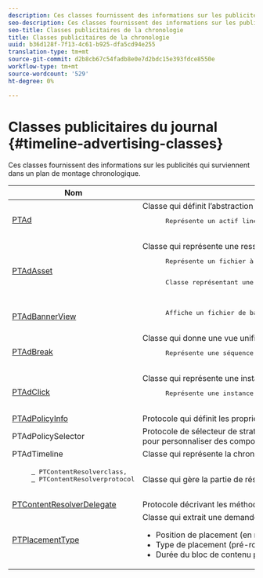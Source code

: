 ```yaml
---
description: Ces classes fournissent des informations sur les publicités qui surviennent dans un plan de montage chronologique.
seo-description: Ces classes fournissent des informations sur les publicités qui surviennent dans un plan de montage chronologique.
seo-title: Classes publicitaires de la chronologie
title: Classes publicitaires de la chronologie
uuid: b36d128f-7f13-4c61-b925-dfa5cd94e255
translation-type: tm+mt
source-git-commit: d2b8cb67c54fadb8e0e7d2bdc15e393fdce8550e
workflow-type: tm+mt
source-wordcount: '529'
ht-degree: 0%

---
```



# Classes publicitaires du journal {#timeline-advertising-classes}

Ces classes fournissent des informations sur les publicités qui surviennent dans un plan de montage chronologique.

<table frame="all" colsep="1" rowsep="1" id="table_1A59E777BA99466793D586286F19E933"> 
 <thead> 
  <tr rowsep="1"> 
   <th colname="1" class="entry"> Nom </th> 
   <th colname="2" class="entry"> Description </th> 
  </tr> 
 </thead>
 <tbody> 
  <tr rowsep="1"> 
   <td colname="1"><a href="https://help.adobe.com/en_US/primetime/api/psdk/appledoc/Classes/PTAd.html" format="html" scope="external"> PTAd</a> </td> 
   <td colname="2">Classe qui définit l’abstraction de la publicité et contient toutes les informations sur la publicité. Il est défini par un identifiant unique, une durée et une ressource MediaResource. MediaResource contient l’URL où réside le contenu publicitaire réel. 
    <pre>
      Représente un actif linéaire Principal épissé dans le contenu. Il peut éventuellement contenir un tableau de ressources complémentaires qui doivent être affichées avec la ressource linéaire.
    </pre> </td> 
  </tr> 
  <tr rowsep="1"> 
   <td colname="1"> <a href="https://help.adobe.com/en_US/primetime/api/psdk/appledoc/Classes/PTAdAsset.html" format="html" scope="external"> PTAdAsset</a> </td> 
   <td colname="2">Classe qui représente une ressource à afficher. 
    <pre>
      Représente un fichier à afficher.
    </pre> 
    <pre>
      Classe représentant une ressource publicitaire.
    </pre> </td> 
  </tr> 
  <tr rowsep="1"> 
   <td colname="1"><a href="https://help.adobe.com/en_US/primetime/api/psdk/appledoc/Classes/PTAdBannerView.html" format="html" scope="external"> PTAdBannerView</a> </td> 
   <td colname="2">
    <pre>
      Affiche un fichier de bannière. Votre application doit créer une nouvelle instance de cette classe d'utilitaires, définir le fichier de bannière et l'ajouter à une vue. Le suivi des impressions et des clics pour la bannière est géré en interne par cette classe.
    </pre> </td> 
  </tr> 
  <tr rowsep="1"> 
   <td colname="1"> <a href="https://help.adobe.com/en_US/primetime/api/psdk/appledoc/Classes/PTAdBreak.html" format="html" scope="external"> PTAdBreak</a> </td> 
   <td colname="2">Classe qui donne une vue unifiée sur plusieurs publicités qui seront lues à un moment donné pendant la lecture. 
    <pre>
      Représente une séquence continue de publicités épissées dans le contenu.
    </pre> </td> 
  </tr> 
  <tr rowsep="1"> 
   <td colname="1"> <a href="https://help.adobe.com/en_US/primetime/api/psdk/appledoc/Classes/PTAdClick.html" format="html" scope="external"> PTAdClick</a> </td> 
   <td colname="2">Classe qui représente une instance de clic associée à une ressource. Cette instance contient des informations sur l’URL de clic publicitaire et le titre qui peuvent être utilisés pour fournir des informations supplémentaires à l’utilisateur. 
    <pre>
      Représente une instance de clic associée à une ressource. Cette instance contient des informations sur l’URL de clic publicitaire et le titre qui peuvent être utilisés pour fournir des informations supplémentaires à l’utilisateur.
    </pre> </td> 
  </tr> 
  <tr rowsep="1"> 
   <td colname="1"><a href="https://help.adobe.com/en_US/primetime/api/psdk/appledoc/Classes/PTAdPolicyInfo.html" format="html" scope="external"> PTAdPolicyInfo</a> </td> 
   <td colname="2"> Protocole qui définit les propriétés des appels d’API AdPolicySelector. Ces propriétés fournissent le contexte pour appliquer chaque comportement publicitaire. </td> 
  </tr> 
  <tr rowsep="1"> 
   <td colname="1">PTAdPolicySelector</td> 
   <td colname="2"> Protocole de sélecteur de stratégies publicitaires pour l'application des comportements publicitaires. Les applications peuvent se conformer à ce protocole en implémentant toutes les méthodes requises ou en étendant la classe de sélecteur de stratégies par défaut existante pour personnaliser des comportements spécifiques. </td> 
  </tr> 
  <tr rowsep="1"> 
   <td colname="1"> PTAdTimeline</td> 
   <td colname="2"> Classe qui représente la chronologie des sauts dans le contenu. </td> 
  </tr> 
  <tr rowsep="1"> 
   <td colname="1"> 
    <pre>
     <a href="https://help.adobe.com/en_US/primetime/api/psdk/appledoc/Classes/PTContentResolver.html" format="html" scope="external"> </a> PTContentResolverclass,  
     <a href="https://help.adobe.com/en_US/primetime/api/psdk/appledoc/Protocols/PTContentResolver.html" format="html" scope="external"> </a> PTContentResolverprotocol
    </pre> </td> 
   <td colname="2"> Classe qui gère la partie de résolution des publicités dans le processus de prise de décision des publicités Adobe Primetime. </td> 
  </tr> 
  <tr rowsep="1"> 
   <td colname="1"><a href="https://help.adobe.com/en_US/primetime/api/psdk/appledoc/Protocols/PTContentResolverDelegate.html" format="html" scope="external"> PTContentResolverDelegate</a> </td> 
   <td colname="2"> Protocole décrivant les méthodes que le résolveur de contenu personnalisé ( <span class="codeph"> PTContentResolver</span> ) doit utiliser pour communiquer au délégué l'état de la résolution du contenu. </td> 
  </tr> 
  <tr rowsep="0"> 
   <td colname="1"> <a href="https://help.adobe.com/en_US/primetime/api/psdk/appledoc/Constants/PTPlacementType.html" format="html" scope="external"> PTPlacementType</a> </td> 
   <td colname="2">Classe qui extrait une demande d'informations de placement. Chaque publicité résolue doit être associée à une information d'emplacement. Les informations d’emplacement indiquent où la publicité doit être placée dans la chronologie. Il contient des informations telles que : 
    <ul id="ul_A9105A78F0C24488BCD5E3F2EE62A3EE"> 
     <li id="li_01E968A4330D4B40BA1EB6F4A6000FFD">Position de placement (en ms) </li> 
     <li id="li_A3DC9498BEE14FBA9E7A5D26874F3984">Type de placement (pré-roulement, mi-roulement ou post-roulement) </li> 
     <li id="li_4B9094DD318B4792854A377CC6064232">Durée du bloc de contenu principal sur le point d'être remplacé </li> 
    </ul> </td> 
  </tr> 
 </tbody> 
</table>

